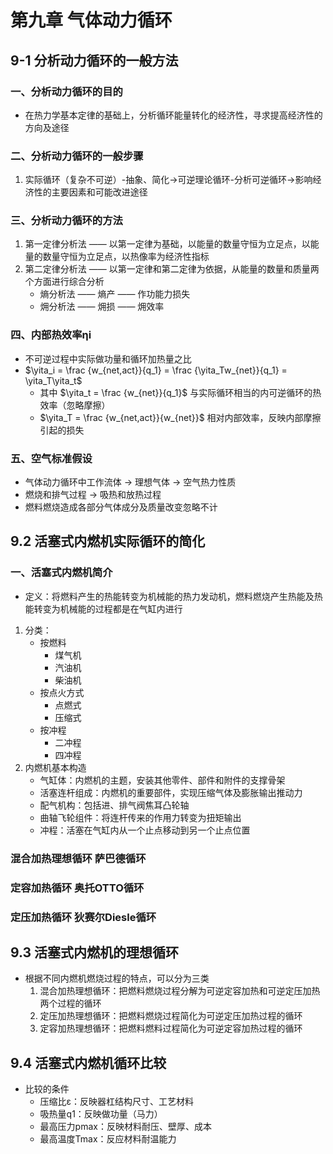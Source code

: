 # 第九章 气体动力循环
## 9-1 分析动力循环的一般方法
### 一、分析动力循环的目的
- 在热力学基本定律的基础上，分析循环能量转化的经济性，寻求提高经济性的方向及途径
### 二、分析动力循环的一般步骤
1. 实际循环（复杂不可逆）-抽象、简化->可逆理论循环-分析可逆循环->影响经济性的主要因素和可能改进途径
### 三、分析动力循环的方法
1. 第一定律分析法 —— 以第一定律为基础，以能量的数量守恒为立足点，以能量的数量守恒为立足点，以热像率为经济性指标
2. 第二定律分析法 —— 以第一定律和第二定律为依据，从能量的数量和质量两个方面进行综合分析
	- 熵分析法 —— 熵产 —— 作功能力损失
	- 㶲分析法 —— 㶲损 —— 㶲效率
### 四、内部热效率ηi
- 不可逆过程中实际做功量和循环加热量之比
-  $\yita_i = \frac {w_{net,act}}{q_1} = \frac {\yita_Tw_{net}}{q_1} = \yita_T\yita_t$
	- 其中 $\yita_t = \frac {w_{net}}{q_1}$ 与实际循环相当的内可逆循环的热效率（忽略摩擦）
	-  $\yita_T = \frac {w_{net,act}}{w_{net}}$ 相对内部效率，反映内部摩擦引起的损失 
### 五、空气标准假设
- 气体动力循环中工作流体 -> 理想气体 -> 空气热力性质
- 燃烧和排气过程 -> 吸热和放热过程
- 燃料燃烧造成各部分气体成分及质量改变忽略不计
## 9.2 活塞式内燃机实际循环的简化
### 一、活塞式内燃机简介
- 定义：将燃料产生的热能转变为机械能的热力发动机，燃料燃烧产生热能及热能转变为机械能的过程都是在气缸内进行
1. 分类：
	- 按燃料
		- 煤气机
		- 汽油机
		- 柴油机
	- 按点火方式
		- 点燃式
		- 压缩式
	- 按冲程
		- 二冲程
		- 四冲程
2. 内燃机基本构造
	- 气缸体：内燃机的主题，安装其他零件、部件和附件的支撑骨架
	- 活塞连杆组成：内燃机的重要部件，实现压缩气体及膨胀输出推动力
	- 配气机构：包括进、排气阀焦耳凸轮轴
	- 曲轴飞轮组件：将连杆传来的作用力转变为扭矩输出
	- 冲程：活塞在气缸内从一个止点移动到另一个止点位置
### 混合加热理想循环 萨巴德循环
### 定容加热循环 奥托OTTO循环
### 定压加热循环 狄赛尔Diesle循环
## 9.3 活塞式内燃机的理想循环
- 根据不同内燃机燃烧过程的特点，可以分为三类
	1. 混合加热理想循环：把燃料燃烧过程分解为可逆定容加热和可逆定压加热两个过程的循环
	2. 定压加热理想循环：把燃料燃烧过程简化为可逆定压加热过程的循环
	3. 定容加热理想循环：把燃料燃料过程简化为可逆定容加热过程的循环
## 9.4 活塞式内燃机循环比较
- 比较的条件
	- 压缩比ε：反映器杠结构尺寸、工艺材料
	- 吸热量q1：反映做功量（马力）
	- 最高压力pmax：反映材料耐压、壁厚、成本
	- 最高温度Tmax：反应材料耐温能力
